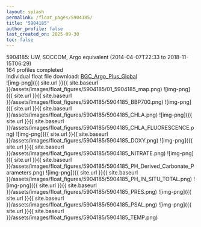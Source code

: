 ```yaml
---
layout: splash
permalink: /float_pages/5904185/
title: "5904185"
author_profile: false
last_created_on: 2025-09-30
toc: false
---
```

 
5904185: UW, SOCCOM, Argo equivalent (2014-04-07T22:33 to 2018-11-15T06:29)\
164 profiles completed\
Individual float file download: [BGC_Argo_Plus_Global](https://ftp.soest.hawaii.edu/bgc_argo_plus/Individual_Floats/outliers_removed/5904185_Sprof_processed.nc)\
![img-png]({{ site.url }}{{ site.baseurl }}/assets/images/float_figures/5904185/01_5904185_map.png)
![img-png]({{ site.url }}{{ site.baseurl }}/assets/images/float_figures/5904185/5904185_BBP700.png)
![img-png]({{ site.url }}{{ site.baseurl }}/assets/images/float_figures/5904185/5904185_CHLA.png)
![img-png]({{ site.url }}{{ site.baseurl }}/assets/images/float_figures/5904185/5904185_CHLA_FLUORESCENCE.png)
![img-png]({{ site.url }}{{ site.baseurl }}/assets/images/float_figures/5904185/5904185_DOXY.png)
![img-png]({{ site.url }}{{ site.baseurl }}/assets/images/float_figures/5904185/5904185_NITRATE.png)
![img-png]({{ site.url }}{{ site.baseurl }}/assets/images/float_figures/5904185/5904185_PH_Derived_Carbonate_Parameters.png)
![img-png]({{ site.url }}{{ site.baseurl }}/assets/images/float_figures/5904185/5904185_PH_IN_SITU_TOTAL.png)
![img-png]({{ site.url }}{{ site.baseurl }}/assets/images/float_figures/5904185/5904185_PRES.png)
![img-png]({{ site.url }}{{ site.baseurl }}/assets/images/float_figures/5904185/5904185_PSAL.png)
![img-png]({{ site.url }}{{ site.baseurl }}/assets/images/float_figures/5904185/5904185_TEMP.png)
